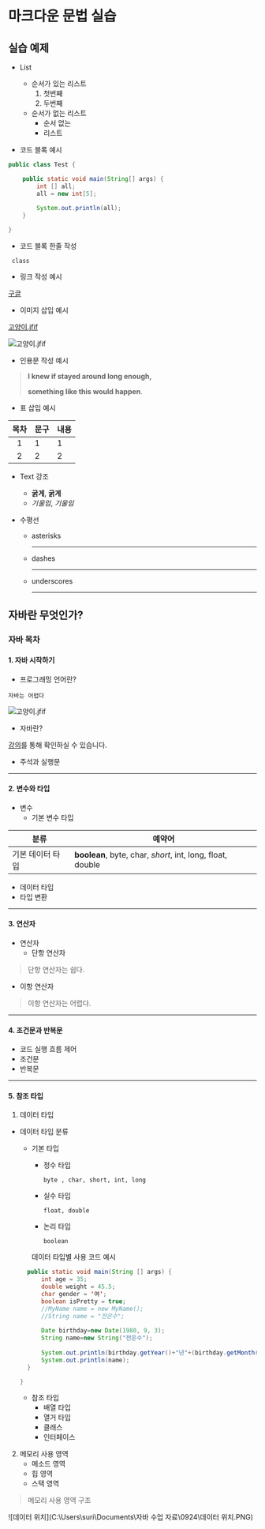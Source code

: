 # 마크다운 문법 실습

## 실습 예제 

- List
  - 순서가 있는 리스트
    1. 첫번째
    2. 두번째
  - 순서가 없는 리스트
    - 순서 없는
    - 리스트

- 코드 블록 예시

```java
public class Test {

	public static void main(String[] args) {
		int [] all;
		all = new int[5];
		
		System.out.println(all);
	}

}
```

- 코드 블록 한줄 작성

`` class``

- 링크 작성 예시

[구글](http://google.com)

-  이미지 삽입 예시

  [고양이.jfif](C:\Users\suri\Desktop\고양이.jfif)

 ![고양이.jfif](C:\Users\suri\Desktop\고양이.jfif) 



- 인용문 작성 예시

> **I knew if stayed around long enough,**
>
> **something like this would happen**.



- 표 삽입 예시

| 목차 | 문구 | 내용 |
| :--: | ---- | ---- |
|  1   | 1    | 1    |
|  2   | 2    | 2    |



- Text 강조
  - **굵게**, __굵게__
  - *기울임*, _기울임_



- 수평선

  - asterisks

    ***

  - dashes

    ---

  - underscores

    ___





## 자바란 무엇인가?

### 자바 목차

#### 1. 자바 시작하기

- 프로그래밍 언어란?

`` 자바는 어렵다 ``

 ![고양이.jfif](C:\Users\suri\Desktop\고양이.jfif)

- 자바란?

[강의](https://www.youtube.com/watch?v=PugZnf0OtvY&list=PLVsNizTWUw7FPokuK8Cmlt72DQEt7hKZu&index=3)를 통해 확인하실 수 있습니다.

- 주석과 실행문

***

#### 2. 변수와 타입

- 변수
  - 기본 변수 타입

| 분류             | 예약어                                                     |
| ---------------- | ---------------------------------------------------------- |
| 기본 데이터 타입 | **boolean**, byte, char, _short_, int, long, float, double |

- 데이터 타입
- 타입 변환

___

#### 3. 연산자

- 연산자
  - 단항 연산자

> 단항 연산자는 쉽다.

- 이항 연산자

> 이항 연산자는 어렵다.

---

#### 4. 조건문과 반복문

- 코드 실행 흐름 제어
- 조건문
- 반복문

___

#### 5. 참조 타입

1. 데이터 타입

- 데이터 타입 분류

  - 기본 타입

    - 정수 타입

      `` byte , char, short, int, long ``

    - 실수 타입

      `` float, double ``

    - 논리 타입

      ``boolean``

    

    데이터 타입별 사용 코드 예시

  ```java
  	public static void main(String [] args) {
  		int age = 35;
  		double weight = 45.5;
  		char gender = '여';
  		boolean isPretty = true;
  		//MyName name = new MyName();
  		//String name = "전은수";
  		
  		Date birthday=new Date(1980, 9, 3);
  		String name=new String("전은수");
  		
  		System.out.println(birthday.getYear()+"년"+(birthday.getMonth()+1)+"월"+birthday.getDate()+"일");
  		System.out.println(name);
  	}
  
  }
  ```

  

  - 참조 타입
    - 배열 타입
    - 열거 타입
    - 클래스
    - 인터페이스



2. 메모리 사용 영역
   - 메소드 영역
   - 힙 영역
   - 스택 영역

> 메모리 사용 영역 구조

![데이터 위치](C:\Users\suri\Documents\자바 수업 자료\0924\데이터 위치.PNG)


